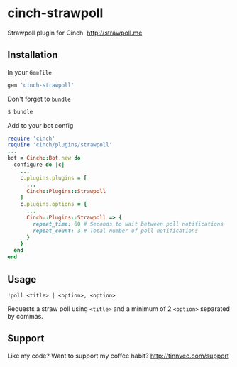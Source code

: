 # cinch-strawpoll
Strawpoll plugin for Cinch. http://strawpoll.me

## Installation
In your `Gemfile`
```ruby
gem 'cinch-strawpoll'
```
Don't forget to `bundle`
```bash
$ bundle
```
Add to your bot config
```ruby
require 'cinch'
require 'cinch/plugins/strawpoll'
...
bot = Cinch::Bot.new do
  configure do |c|
    ...
    c.plugins.plugins = [
      ...
      Cinch::Plugins::Strawpoll
    ]
    c.plugins.options = {
      ...
      Cinch::Plugins::Strawpoll => {
        repeat_time: 60 # Seconds to wait between poll notifications
        repeat_count: 3 # Total number of poll notifications
      }
    }
  end
end
```

## Usage
```
!poll <title> | <option>, <option>
```
Requests a straw poll using `<title>` and a minimum of 2 `<option>` separated by commas.

## Support
Like my code? Want to support my coffee habit? http://tinnvec.com/support
